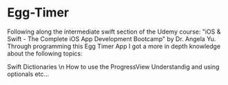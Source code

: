 # Egg-Timer

Following along the intermediate swift section of the Udemy course: "iOS & Swift - The Complete iOS App Development Bootcamp" by Dr. Angela Yu. Through programming this Egg Timer App I got a more in depth knowledge about the following topics:

Swift Dictionaries \n
How to use the ProgressView
Understandig and using optionals
etc...
